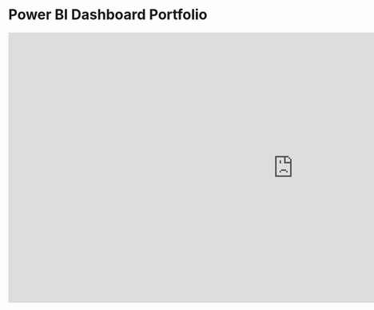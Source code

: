 
# Power BI Dashboard Portfolio

<iframe title="Projekt.Sales" width="1140" height="541.25" src="https://app.powerbi.com/reportEmbed?reportId=0e42bfd3-c521-4494-9487-f445e7c773ac&autoAuth=true&ctid=751f9d47-2cee-4ebd-b910-76af2450db80&config=eyJjbHVzdGVyVXJsIjoiaHR0cHM6Ly93YWJpLXdlc3QtZXVyb3BlLWUtcHJpbWFyeS1yZWRpcmVjdC5hbmFseXNpcy53aW5kb3dzLm5ldC8ifQ%3D%3D" frameborder="0" allowFullScreen="true"></iframe>

